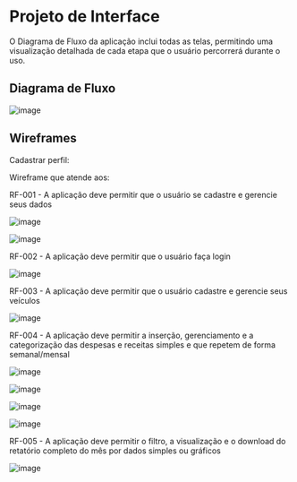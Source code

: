 
# Projeto de Interface

O Diagrama de Fluxo da aplicação inclui todas as telas, permitindo uma visualização detalhada de cada etapa que o usuário percorrerá durante o uso.


## Diagrama de Fluxo

![image](https://github.com/ICEI-PUC-Minas-PMV-ADS/pmv-ads-2024-1-e2-proj-int-t5-managermoney/blob/main/docs/img/diagramadefluxo.png)
## Wireframes

Cadastrar perfil:

Wireframe que atende aos:

RF-001 - A aplicação deve permitir que o usuário se cadastre e gerencie seus dados

![image](https://github.com/ICEI-PUC-Minas-PMV-ADS/pmv-ads-2024-1-e2-proj-int-t5-managermoney/blob/main/docs/img/cadastro.png)

![image](https://github.com/ICEI-PUC-Minas-PMV-ADS/pmv-ads-2024-1-e2-proj-int-t5-managermoney/blob/main/docs/img/gerenciardados.png)

RF-002 - 	A aplicação deve permitir que o usuário faça login

![image](https://github.com/ICEI-PUC-Minas-PMV-ADS/pmv-ads-2024-1-e2-proj-int-t5-managermoney/blob/main/docs/img/login.png)

RF-003 -	A aplicação deve permitir que o usuário cadastre e gerencie seus veículos

![image](https://github.com/ICEI-PUC-Minas-PMV-ADS/pmv-ads-2024-1-e2-proj-int-t5-managermoney/blob/main/docs/img/gestordeveiculos.png)

RF-004	- A aplicação deve permitir a inserção, gerenciamento e a categorização das despesas e receitas simples e que repetem de forma semanal/mensal

![image](https://github.com/ICEI-PUC-Minas-PMV-ADS/pmv-ads-2024-1-e2-proj-int-t5-managermoney/blob/main/docs/img/inser%C3%A7%C3%A3o.png)

![image](https://github.com/ICEI-PUC-Minas-PMV-ADS/pmv-ads-2024-1-e2-proj-int-t5-managermoney/blob/main/docs/img/listadetransacoes.png)

![image](https://github.com/ICEI-PUC-Minas-PMV-ADS/pmv-ads-2024-1-e2-proj-int-t5-managermoney/blob/main/docs/img/GRAFICO1.png)

![image](https://github.com/ICEI-PUC-Minas-PMV-ADS/pmv-ads-2024-1-e2-proj-int-t5-managermoney/blob/main/docs/img/grafico2.png)

RF-005	- A aplicação deve permitir o filtro, a visualização e o download do retatório completo do mês por dados simples ou gráficos

![image](https://github.com/ICEI-PUC-Minas-PMV-ADS/pmv-ads-2024-1-e2-proj-int-t5-managermoney/blob/main/docs/img/RF-005.png)
